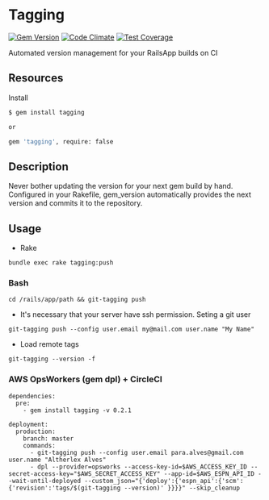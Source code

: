 # Tagging

[![Gem Version](https://badge.fury.io/rb/tagging.svg)](https://badge.fury.io/rb/tagging)
[![Code Climate](https://codeclimate.com/github/altherlex/tagging/badges/gpa.svg)](https://codeclimate.com/github/altherlex/tagging)
[![Test Coverage](https://codeclimate.com/github/altherlex/tagging/badges/coverage.svg)](https://codeclimate.com/github/altherlex/tagging/coverage)

Automated version management for your RailsApp builds on CI

## Resources

Install

```bash
$ gem install tagging

or

gem 'tagging', require: false
```
	
## Description

Never bother updating the version for your next gem build by hand.  Configured in your Rakefile, gem_version automatically provides the next version and commits it to the repository.

## Usage

* Rake

`bundle exec rake tagging:push`

### Bash

`cd /rails/app/path && git-tagging push`


* It's necessary that your server have ssh permission. Seting a git user

`git-tagging push --config user.email my@mail.com user.name "My Name"`


* Load remote tags

`git-tagging --version -f`


### AWS OpsWorkers (gem dpl) + CircleCI

```
dependencies:
  pre:
    - gem install tagging -v 0.2.1
    
deployment:
  production:
    branch: master
    commands:
      - git-tagging push --config user.email para.alves@gmail.com user.name "Altherlex Alves"
      - dpl --provider=opsworks --access-key-id=$AWS_ACCESS_KEY_ID --secret-access-key="$AWS_SECRET_ACCESS_KEY" --app-id=$AWS_ESPN_API_ID --wait-until-deployed --custom_json="{'deploy':{'espn_api':{'scm':{'revision':'tags/$(git-tagging --version)' }}}}" --skip_cleanup
```

